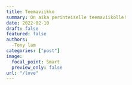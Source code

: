 ```yaml
---
title: Teemaviikko
summary: On aika perinteiselle teemaviikolle!
date: 2022-02-10
draft: false
featured: false
authors:
  -Tony lam
categories: ["post"]
image:
  focal_point: Smart
  preview_only: false
url: "/love"
---
```

